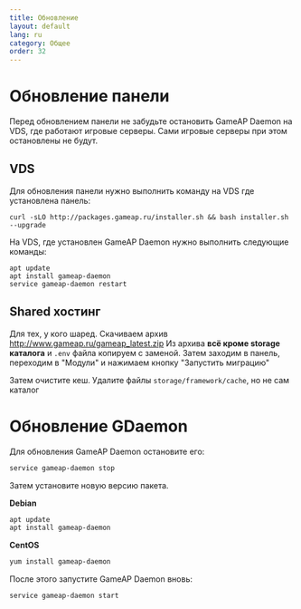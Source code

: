 ```yaml
---
title: Обновление
layout: default
lang: ru
category: Общее
order: 32
---
```


# Обновление панели

Перед обновлением панели не забудьте остановить GameAP Daemon на VDS, где работают игровые серверы.
Сами игровые серверы при этом остановлены не будут.

## VDS

Для обновления панели нужно выполнить команду на VDS где установлена панель:
```
curl -sLO http://packages.gameap.ru/installer.sh && bash installer.sh --upgrade
```

На VDS, где установлен GameAP Daemon нужно выполнить следующие команды:
```
apt update
apt install gameap-daemon
service gameap-daemon restart
```

## Shared хостинг

Для тех, у кого шаред. Скачиваем архив http://www.gameap.ru/gameap_latest.zip
Из архива **всё кроме storage каталога** и `.env` файла копируем  с заменой.
Затем заходим в панель, переходим в "Модули" и нажимаем кнопку "Запустить миграцию"

Затем очистите кеш. Удалите файлы `storage/framework/cache`, но не сам каталог

# Обновление GDaemon

Для обновления GameAP Daemon остановите его:
```bash
service gameap-daemon stop
```

Затем установите новую версию пакета.

**Debian**
```bash
apt update
apt install gameap-daemon
```

**CentOS**
```bash
yum install gameap-daemon
```

После этого запустите GameAP Daemon вновь:
```
service gameap-daemon start
```